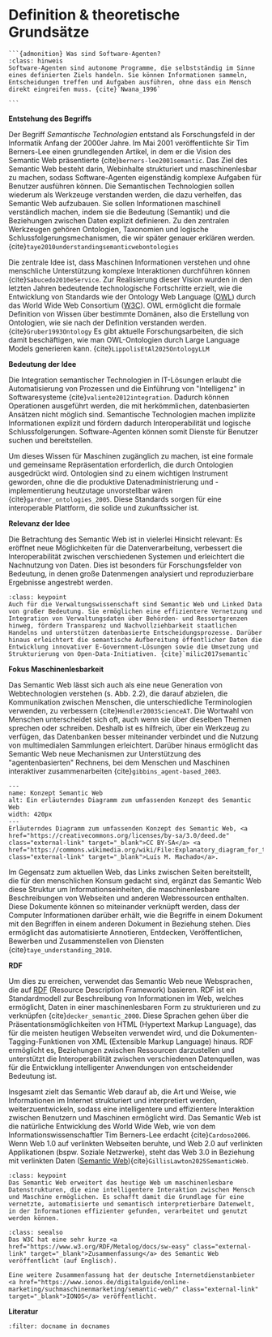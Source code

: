 # Definition & theoretische Grundsätze

````{margin}
```{admonition} Was sind Software-Agenten? 
:class: hinweis
Software-Agenten sind autonome Programme, die selbstständig im Sinne eines definierten Ziels handeln. Sie können Informationen sammeln, Entscheidungen treffen und Aufgaben ausführen, ohne dass ein Mensch direkt eingreifen muss. {cite}`Nwana_1996`

```
````

**Entstehung des Begriffs**

Der Begriff *Semantische Technologien* entstand als Forschungsfeld in der Informatik Anfang der 2000er Jahre. Im Mai 2001 veröffentlichte Sir Tim Berners-Lee einen grundlegenden Artikel, in dem er die Vision des Semantic Web präsentierte {cite}`berners-lee2001semantic`. Das Ziel des Semantic Web besteht darin, Webinhalte strukturiert und maschinenlesbar zu machen, sodass Software-Agenten eigenständig komplexe Aufgaben für Benutzer ausführen können. Die Semantischen Technologien sollen wiederum als Werkzeuge verstanden werden, die dazu verhelfen, das Semantic Web aufzubauen. Sie sollen Informationen maschinell verständlich machen, indem sie die Bedeutung (Semantik) und die Beziehungen zwischen Daten explizit definieren. Zu den zentralen Werkzeugen gehören Ontologien, Taxonomien und logische Schlussfolgerungsmechanismen, die wir später genauer erklären werden.
{cite}`taye2010understandingsemanticwebontologies`

Die zentrale Idee ist, dass Maschinen Informationen verstehen und ohne menschliche Unterstützung komplexe Interaktionen durchführen können {cite}`Sabucedo2010eService`. Zur Realisierung dieser Vision wurden in den letzten Jahren bedeutende technologische Fortschritte erzielt, wie die Entwicklung von Standards wie der Ontology Web Language (<a href="https://www.w3.org/OWL/" class="external-link" target="_blank">OWL</a>) durch das World Wide Web Consortium (<a href="https://www.w3.org/" class="external-link" target="_blank">W3C</a>). OWL ermöglicht die formale Definition von Wissen über bestimmte Domänen, also die Erstellung von Ontologien, wie sie nach der Definition verstanden werden. {cite}`Gruber1993Ontology` Es gibt aktuelle Forschungsarbeiten, die sich damit beschäftigen, wie man OWL-Ontologien durch Large Language Models generieren kann. {cite}`LippolisEtAl2025OntologyLLM`




**Bedeutung der Idee**

Die Integration semantischer Technologien in IT-Lösungen erlaubt die Automatisierung von Prozessen und die Einführung von "Intelligenz" in Softwaresysteme {cite}`valiente2012integration`. Dadurch können Operationen ausgeführt werden, die mit herkömmlichen, datenbasierten Ansätzen nicht möglich sind. Semantische Technologien machen implizite Informationen explizit und fördern dadurch Interoperabilität und logische Schlussfolgerungen. Software-Agenten können somit Dienste für Benutzer suchen und bereitstellen.

Um dieses Wissen für Maschinen zugänglich zu machen, ist eine formale und gemeinsame Repräsentation erforderlich, die durch Ontologien ausgedrückt wird. Ontologien sind zu einem wichtigen Instrument geworden, ohne die die produktive Datenadministrierung und -implementierung heutzutage unvorstellbar wären {cite}`gardner_ontologies_2005`. Diese Standards sorgen für eine interoperable Plattform, die solide und zukunftssicher ist. 


**Relevanz der Idee**

Die Betrachtung des Semantic Web ist in vielerlei Hinsicht relevant: Es eröffnet neue Möglichkeiten für die Datenverarbeitung, verbessert die Interoperabilität zwischen verschiedenen Systemen und erleichtert die Nachnutzung von Daten. Dies ist besonders für Forschungsfelder von Bedeutung, in denen große Datenmengen analysiert und reproduzierbare Ergebnisse angestrebt werden.

```{admonition} Semantic Web und Verwaltung(swissenschaft) 
:class: keypoint
Auch für die Verwaltungswissenschaft sind Semantic Web und Linked Data von großer Bedeutung. Sie ermöglichen eine effizientere Vernetzung und Integration von Verwaltungsdaten über Behörden- und Ressortgrenzen hinweg, fördern Transparenz und Nachvollziehbarkeit staatlichen Handelns und unterstützen datenbasierte Entscheidungsprozesse. Darüber hinaus erleichtert die semantische Aufbereitung öffentlicher Daten die Entwicklung innovativer E-Government-Lösungen sowie die Umsetzung und Strukturierung von Open-Data-Initiativen. {cite}`milic2017semantic`
```

**Fokus Maschinenlesbarkeit**

Das Semantic Web lässt sich auch als eine neue Generation von Webtechnologien verstehen (s. Abb. 2.2), die darauf abzielen, die Kommunikation zwischen Menschen, die unterschiedliche Terminologien verwenden, zu verbessern {cite}`Hendler2003ScienceAT`. Die Wortwahl von Menschen unterscheidet sich oft, auch wenn sie über dieselben Themen sprechen oder schreiben. Deshalb ist es hilfreich, über ein Werkzeug zu verfügen, das Datenbanken besser miteinander verbindet und die Nutzung von multimedialen Sammlungen erleichtert. Darüber hinaus ermöglicht das Semantic Web neue Mechanismen zur Unterstützung des "agentenbasierten" Rechnens, bei dem Menschen und Maschinen interaktiver zusammenarbeiten {cite}`gibbins_agent-based_2003`.

```{figure} /assets/Explanatory_diagram_for_the_comprehensive_concept_of_Semantic_Web.png
---
name: Konzept Semantic Web
alt: Ein erläuterndes Diagramm zum umfassenden Konzept des Semantic Web
width: 420px
---
Erläuterndes Diagramm zum umfassenden Konzept des Semantic Web, <a href="https://creativecommons.org/licenses/by-sa/3.0/deed.de" class="external-link" target="_blank">CC BY-SA</a> <a href="https://commons.wikimedia.org/wiki/File:Explanatory_diagram_for_the_comprehensive_concept_of_Semantic_Web.png" class="external-link" target="_blank">Luís M. Machado</a>.
```

Im Gegensatz zum aktuellen Web, das Links zwischen Seiten bereitstellt, die für den menschlichen Konsum gedacht sind, ergänzt das Semantic Web diese Struktur um Informationseinheiten, die maschinenlesbare Beschreibungen von Webseiten und anderen Webressourcen enthalten. Diese Dokumente können so miteinander verknüpft werden, dass der Computer Informationen darüber erhält, wie die Begriffe in einem Dokument mit den Begriffen in einem anderen Dokument in Beziehung stehen. Dies ermöglicht das automatisierte Annotieren, Entdecken, Veröffentlichen, Bewerben und Zusammenstellen von Diensten {cite}`taye_understanding_2010`.


**RDF**

Um dies zu erreichen, verwendet das Semantic Web neue Websprachen, die auf <a href="https://www.w3.org/RDF/" class="external-link" target="_blank">RDF</a> (Resource Description Framework) basieren. RDF ist ein Standardmodell zur Beschreibung von Informationen im Web, welches ermöglicht, Daten in einer maschinenlesbaren Form zu strukturieren und zu verknüpfen {cite}`decker_semantic_2000`. Diese Sprachen gehen über die Präsentationsmöglichkeiten von HTML (Hypertext Markup Language), das für die meisten heutigen Webseiten verwendet wird, und die Dokumenten-Tagging-Funktionen von XML (Extensible Markup Language) hinaus. RDF ermöglicht es, Beziehungen zwischen Ressourcen darzustellen und unterstützt die Interoperabilität zwischen verschiedenen Datenquellen, was für die Entwicklung intelligenter Anwendungen von entscheidender Bedeutung ist.

Insgesamt zielt das Semantic Web darauf ab, die Art und Weise, wie Informationen im Internet strukturiert und interpretiert werden, weiterzuentwickeln, sodass eine intelligentere und effizientere Interaktion zwischen Benutzern und Maschinen ermöglicht wird. Das Semantic Web ist die natürliche Entwicklung des World Wide Web, wie von dem Informationswissenschaftler Tim Berners-Lee erdacht {cite}`Cardoso2006`. Wenn Web 1.0 auf verlinkten Webseiten beruhte, und Web 2.0 auf verlinkten Applikationen (bspw. Soziale Netzwerke), steht das Web 3.0 in Beziehung mit verlinkten Daten ([Semantic Web](https://www.techtarget.com/searchcio/definition/Semantic-Web)){cite}`GillisLawton2025SemanticWeb`.


```{admonition} Was  Sie mitnehmen sollten
:class: keypoint 
Das Semantic Web erweitert das heutige Web um maschinenlesbare Datenstrukturen, die eine intelligentere Interaktion zwischen Mensch und Maschine ermöglichen. Es schafft damit die Grundlage für eine vernetzte, automatisierte und semantisch interpretierbare Datenwelt, in der Informationen effizienter gefunden, verarbeitet und genutzt werden können.
```

```{admonition} Weiterführende Literatur
:class: seealso
Das W3C hat eine sehr kurze <a href="https://www.w3.org/RDF/Metalog/docs/sw-easy" class="external-link" target="_blank">Zusammenfassung</a> des Semantic Web veröffentlicht (auf Englisch).

Eine weitere Zusammenfassung hat der deutsche Internetdienstanbieter <a href="https://www.ionos.de/digitalguide/online-marketing/suchmaschinenmarketing/semantic-web/" class="external-link" target="_blank">IONOS</a> veröffentlicht.
```

**Literatur**

```{bibliography}
:filter: docname in docnames
```

